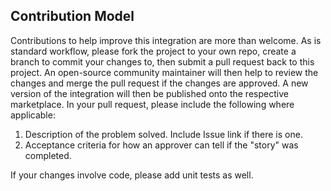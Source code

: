 ## Contribution Model

Contributions to help improve this integration are more than welcome. As is standard workflow, please fork the project to your own repo, create a branch to commit your changes to, then submit a pull request back to this project. An open-source community maintainer will then help to review the changes and merge the pull request if the changes are approved. A new version of the integration will then be published onto the respective marketplace. In your pull request, please include the following where applicable: 

1. Description of the problem solved. Include Issue link if there is one. 
2. Acceptance criteria for how an approver can tell if the "story" was completed. 

If your changes involve code, please add unit tests as well. 
